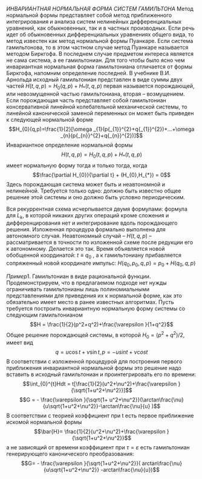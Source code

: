 $ИНВАРИАНТНАЯ$  $НОРМАЛЬНАЯ$ $ФОРМА$ $СИСТЕМ$ $ГАМИЛЬТОНА$ Метод нормальной формы представляет собой метод приближенного интегрирования и анализа систем нелинейных дифференциальных уравнений, как обыкновенных, так и в частных производных. Если речь идет об обыкновенных дифференциальных уравнениях общего вида, то метод известен как метод нормальной формы Пуанкаре. Если система гамильтонова, то в этом частном случае метод Пуанкаре называется методом Биркгофа. В последнем случае предметом интереса является не сама система, а ее гамильтониан. Для того чтобы было ясно чем инвариантная нормальная форма гамильтониана отличается от формы Биркгофа, напомним определение последней. В учебнике В.И. Арнольда исходный гамильтониан представлен в виде суммы двух частей $H(t,q,p)=H_{0}(q,p)+H_{*}(t,q,p)$
первая называется порождающей, или невозмущенной частью гамильтониана, вторая – возмущением. Если порождающая часть представляет собой гамильтониан консервативной линейной колебательной механической системы, то линейной канонической заменой переменных он может быть приведен к следующей нормальной форме$$H_{0}(q,p)=\frac{1}{2}[\omega _{1}(p{_{1}}^{2}+q{_{1}}^{2})+...+\omega _{n}(p{_{n}}^{2}+q{_{n}}^{2})]$$
Инвариантное определение нормальной формы $$H(t,q,p)=H_{0}(t,q,p)+H_{*}(t,q,p)$$
имеет нормальную форму тогда и только тогда, когда
$$\frac{\partial H_{0}}{\partial t} + (H_{0},H_{*}) = 0$$
 Здесь порождающая система может быть и неавтономной и нелинейной. Требуется только одно: должно быть известно общее решение этой системы и оно должно быть условно периодическим.
 
 Вся рекуррентная схема исчерпывается двумя формулами: формула для  $L_{k}$, в которой никаких других операций кроме сложения и дифференцирования нет и интегрирование вдоль порождающего решения. Изложенная процедура формально выполнена для автономного случая. Неавтономный случай – $H(t,q,p)$ – рассматривается в точности по изложенной схеме после редукции его к автономному. Делается это так. Время объявляется новой обобщенной координатой: $t\equiv q_{0}$ , а к гамильтониану прибавляется сопряженный новой координате импульс: $H(q_{0},p_{0},q,p)=p_{0}+H(q_{0},q,p)$
 
 $Пример 1$. Гамильтониан в виде рациональной функции. Продемонстрируем, что в предлагаемом подходе нет нужды ограничивать гамильтонианы лишь полиномиальными представлениями для приведения их к нормальной форме, как это обязательно имеет место в ранее известных алгоритмах. Пусть требуется построить инвариантную нормальную форму системы со следующим гамильтонианом
 $$H = \frac{1}{2}(p^2+q^2)+\frac{\varepsilon }{1+q^2}$$
 Общее решение порождающей системы, в которой $H_{0}=(p^2+q^2)/2$, имеет вид
 $$q = u\cos t +\nu \sin t, p = -u sin t +\nu cos t$$
 В соответствии с изложенной процедурой для построения первого приближения инвариантной нормальной формы это решение надо вставить в исходный гамильтониан и проинтегрировать его по времени:
 $$\int_{0}^{t}Hdt = t[\frac{1}{2}(u^2+\nu^2)+\frac{\varepsilon }{\sqrt{1+u^2+\nu^2}}]$$
 $$G = - \frac{\varepsilon }{\sqrt{1+ u^2+\nu^2}}(\arctan\frac{\nu}{u\sqrt{1+u^2+\nu^2}}-\arctan\frac{\nu}{u} )$$
 В соответствии с теорией коэффициент при t есть первое приближение искомой нормальной формы
 $$\bar{H}= \frac{1}{2}(u^2+\nu^2)+\frac{\varepsilon }{\sqrt{1+u^2+\nu^2}}$$
 а не зависящий от времени коэффициент при $\tau =\varepsilon$ есть гамильтониан генерирующего канонического преобразования:$$G= - \frac{\varepsilon }{\sqrt{1+u^2+\nu^2}}( arctan\frac{\nu}{u\sqrt{1+u^2+\nu^2}} -arctan\frac{\nu}{u})$$
 